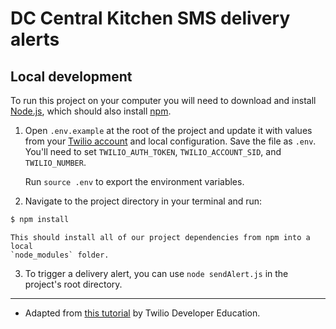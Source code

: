 # DC Central Kitchen SMS delivery alerts

## Local development

To run this project on your computer you will
 need to download and install [Node.js](http://nodejs.org/), which should also install
[npm](https://www.npmjs.com/).

1. Open `.env.example` at the root of the project and update it with
   values from your
   [Twilio account](https://www.twilio.com/console)
   and local configuration. Save the file as `.env`.  You'll need to set
   `TWILIO_AUTH_TOKEN`, `TWILIO_ACCOUNT_SID`, and `TWILIO_NUMBER`.

    Run `source .env` to export the environment variables.

2. Navigate to the project directory in your terminal and run:

  ```bash
  $ npm install
  ```
    This should install all of our project dependencies from npm into a local
    `node_modules` folder.

3.  To trigger a delivery alert, you can use `node sendAlert.js` in the project's root directory.



---
* Adapted from [this tutorial](https://www.twilio.com/docs/tutorials/walkthrough/server-notifications/node/express) by Twilio Developer Education.
